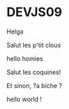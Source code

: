 # DEVJS09

Helga


Salut les p'tit clous


hello homies

Salut les coquines!




Et sinon, ?a biche ?

hello world !